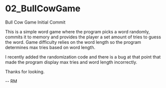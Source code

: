 # 02_BullCowGame
Bull Cow Game Initial Commit

This is a simple word game where the program picks a word randomly, commits it to memory
and provides the player a set amount of tries to guess the word.  Game difficulty relies on
the word length so the program determines max tries based on word length.

I recently added the randomization code and there is a bug at that point that made the program
display max tries and word length incorrectly.

Thanks for looking.

--
RM
